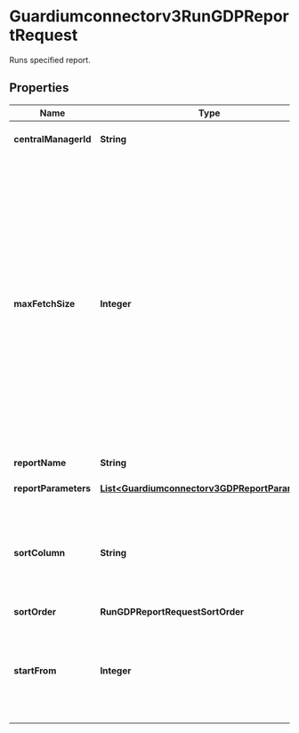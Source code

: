 

# Guardiumconnectorv3RunGDPReportRequest

Runs specified report.

## Properties

| Name | Type | Description | Notes |
|------------ | ------------- | ------------- | -------------|
|**centralManagerId** | **String** | Central Manager ID. |  [optional] |
|**maxFetchSize** | **Integer** | Maximum number of rows to retrieve if not specified will retrieve the maximum number of rows allowed by GDP for CSV export can&#39;t be larger than the configured maximum number of rows for CSV export on specified central manager. |  [optional] |
|**reportName** | **String** | Name of the report. |  [optional] |
|**reportParameters** | [**List&lt;Guardiumconnectorv3GDPReportParameter&gt;**](Guardiumconnectorv3GDPReportParameter.md) | Report parameters. |  [optional] |
|**sortColumn** | **String** | Column to sort on if not specified returns rows in default sort order of the report. |  [optional] |
|**sortOrder** | **RunGDPReportRequestSortOrder** |  |  [optional] |
|**startFrom** | **Integer** | Result row index to retrieve from if not specified returns results from the beginning. |  [optional] |



